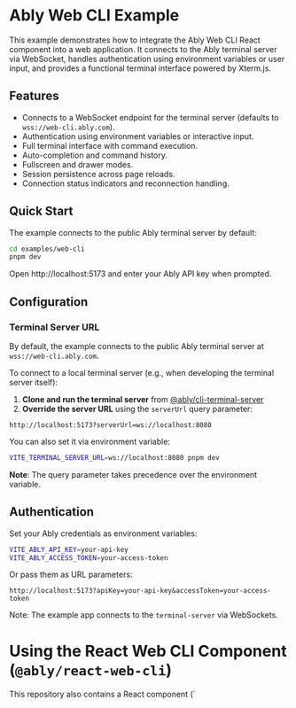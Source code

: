 # Ably Web CLI Example

This example demonstrates how to integrate the Ably Web CLI React component into a web application.
It connects to the Ably terminal server via WebSocket, handles authentication using environment variables or user input, and provides a functional terminal interface powered by Xterm.js.

## Features

- Connects to a WebSocket endpoint for the terminal server (defaults to `wss://web-cli.ably.com`).
- Authentication using environment variables or interactive input.
- Full terminal interface with command execution.
- Auto-completion and command history.
- Fullscreen and drawer modes.
- Session persistence across page reloads.
- Connection status indicators and reconnection handling.

## Quick Start

The example connects to the public Ably terminal server by default:

```bash
cd examples/web-cli
pnpm dev
```

Open http://localhost:5173 and enter your Ably API key when prompted.

## Configuration

### Terminal Server URL

By default, the example connects to the public Ably terminal server at `wss://web-cli.ably.com`.

To connect to a local terminal server (e.g., when developing the terminal server itself):

1. **Clone and run the terminal server** from [@ably/cli-terminal-server](https://github.com/ably/cli-terminal-server)
2. **Override the server URL** using the `serverUrl` query parameter:

```
http://localhost:5173?serverUrl=ws://localhost:8080
```

You can also set it via environment variable:

```bash
VITE_TERMINAL_SERVER_URL=ws://localhost:8080 pnpm dev
```

**Note**: The query parameter takes precedence over the environment variable.

## Authentication

Set your Ably credentials as environment variables:

```bash
VITE_ABLY_API_KEY=your-api-key
VITE_ABLY_ACCESS_TOKEN=your-access-token
```

Or pass them as URL parameters:

```
http://localhost:5173?apiKey=your-api-key&accessToken=your-access-token
```

Note: The example app connects to the `terminal-server` via WebSockets.

# Using the React Web CLI Component (`@ably/react-web-cli`)

This repository also contains a React component (`